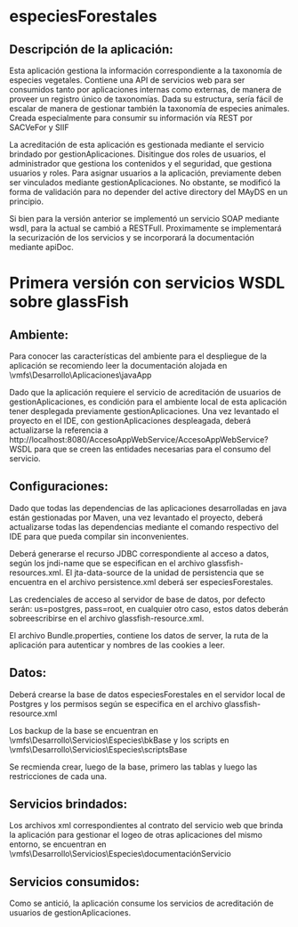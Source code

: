 especiesForestales
==================

Descripción de la aplicación:
-----------------------------

Esta aplicación gestiona la información correspondiente a la taxonomía de especies vegetales. Contiene una API de servicios web para ser consumidos tanto por aplicaciones internas como externas, de manera de proveer un registro único de taxonomías. Dada su estructura, sería fácil de escalar de manera de gestionar también la taxonomía de especies animales. Creada especialmente para consumir su información vía REST por SACVeFor y SIIF

La acreditación de esta aplicación es gestionada mediante el servicio brindado por gestionAplicaciones. Disitingue dos roles de usuarios, el administrador que gestiona los contenidos y el seguridad, que gestiona usuarios y roles. Para asignar usuarios a la aplicación, previamente deben ser vinculados mediante gestionAplicaciones. No obstante, se modificó la forma de validación para no depender del active directory del MAyDS en un principio.

Si bien para la versión anterior se implementó un servicio SOAP mediante wsdl, para la actual se cambió a RESTFull. Proximamente se implementará la securización de los servicios y se incorporará la documentación mediante apiDoc.



Primera versión con servicios WSDL sobre glassFish
==================================================

Ambiente:
---------

Para conocer las características del ambiente para el despliegue de la aplicación se recomiendo leer la documentación alojada en \\vmfs\Desarrollo\Aplicaciones\javaApp
	
Dado que la aplicación requiere el servicio de acreditación de usuarios de gestionAplicaciones, es condición para el ambiente local de esta aplicación tener desplegada previamente gestionAplicaciones. Una vez levantado el proyecto en el IDE, con gestionAplicaciones despleagada, deberá actualizarse la referencia a http://localhost:8080/AccesoAppWebService/AccesoAppWebService?WSDL para que se creen las entidades necesarias para el consumo del servicio.


Configuraciones:
----------------

Dado que todas las dependencias de las aplicaciones desarrolladas en java están gestionadas por Maven, una vez levantado el proyecto, deberá actualizarse todas las dependencias mediante el comando respectivo del IDE para que pueda compilar sin inconvenientes.

Deberá generarse el recurso JDBC correspondiente al acceso a datos, según los jndi-name que se especifican en el archivo glassfish-resources.xml. El jta-data-source de la unidad de persistencia que se encuentra en el archivo persistence.xml deberá ser especiesForestales.

Las credenciales de acceso al servidor de base de datos, por defecto serán: us=postgres, pass=root, en cualquier otro caso, estos datos deberán sobreescribirse en el archivo glassfish-resource.xml.

El archivo Bundle.properties, contiene los datos de server, la ruta de la aplicación para autenticar y nombres de las cookies a leer.


Datos:
------

Deberá crearse la base de datos especiesForestales en el servidor local de Postgres y los permisos según se especifica en el archivo glassfish-resource.xml
	
Los backup de la base se encuentran en \\vmfs\Desarrollo\Servicios\Especies\bkBase y los scripts en \\vmfs\Desarrollo\Servicios\Especies\scriptsBase
	
Se recmienda crear, luego de la base, primero las tablas y luego las restricciones de cada una.


Servicios brindados:
--------------------
	
Los archivos xml correspondientes al contrato del servicio web que brinda la aplicación para gestionar el logeo de otras aplicaciones del mismo entorno, se encuentran en \\vmfs\Desarrollo\Servicios\Especies\documentaciónServicio


Servicios consumidos:
---------------------
	
Como se antició, la aplicación consume los servicios de acreditación de usuarios de gestionAplicaciones.
